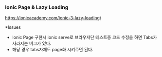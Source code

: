 
### Ionic Page & Lazy Loading

https://ionicacademy.com/ionic-3-lazy-loading/

*Issues
  - Ionic Page 구현시 ionic serve로 브라우저단 테스트중 코드 수정을 하면 Tabs가 사라지는 버그가 있다.
  - 해당 경우 tabs자체도 page화 시켜주면 된다.
  

